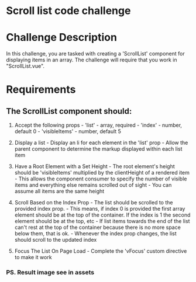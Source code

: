 # Scroll list code challenge

# Challenge Description
In this challenge, you are tasked with creating a 'ScrollList' component for displaying items in an array.
The challenge will require that you work in "ScrollList.vue".

# Requirements

## The ScrollList component should:
  1. Accept the following props
    - 'list' - array, required
    - 'index' - number, default 0
    - 'visibleItems' - number, default 5
  
  2. Display a list
    - Display an li for each element in the 'list' prop
    - Allow the parent component to determine the markup displayed within each list item
  
  3. Have a Root Element with a Set Height
    - The root element's height should be 'visibleItems' multiplied by the clientHeight of a rendered item
    - This allows the component consumer to specify the number of visible items and everything else remains scrolled out of sight
    - You can assume all items are the same height

  4. Scroll Based on the Index Prop
    - The list should be scrolled to the provided index prop.
    - This means, if index 0 is provided the first array element should be at the top of the container.
      If the index is 1 the second element should be at the top, etc
    - If list items towards the end of the list can't rest at the top of the container because
      there is no more space below them, that is ok.
    - Whenever the index prop changes, the list should scroll to the updated index

  5. Focus The List On Page Load
    - Complete the 'vFocus' custom directive to make it work

### PS. Result image see in assets
